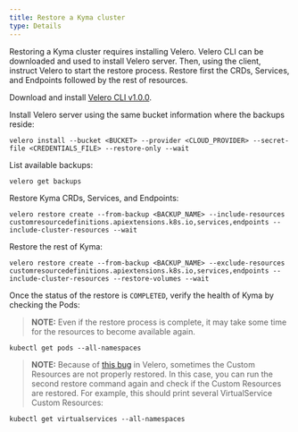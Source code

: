 ```yaml
---
title: Restore a Kyma cluster
type: Details
---
```


Restoring a Kyma cluster requires installing Velero. Velero CLI can be downloaded and used to install Velero server. Then, using the client, instruct Velero to start the restore process. Restore first the CRDs, Services, and Endpoints followed by the rest of resources.

Download and install [Velero CLI v1.0.0](https://github.com/heptio/velero/releases/tag/v1.0.0).

Install Velero server using the same bucket information where the backups reside:

```
velero install --bucket <BUCKET> --provider <CLOUD_PROVIDER> --secret-file <CREDENTIALS_FILE> --restore-only --wait
```

List available backups:

```
velero get backups
```

Restore Kyma CRDs, Services, and Endpoints:

```
velero restore create --from-backup <BACKUP_NAME> --include-resources customresourcedefinitions.apiextensions.k8s.io,services,endpoints --include-cluster-resources --wait
```

Restore the rest of Kyma:

```
velero restore create --from-backup <BACKUP_NAME> --exclude-resources customresourcedefinitions.apiextensions.k8s.io,services,endpoints --include-cluster-resources --restore-volumes --wait
```

Once the status of the restore is `COMPLETED`, verify the health of Kyma by checking the Pods:

> **NOTE:** Even if the restore process is complete, it may take some time for the resources to become available again.

```
kubectl get pods --all-namespaces
```

> **NOTE:** Because of [this bug](https://github.com/heptio/velero/issues/1633) in Velero, sometimes the Custom Resources are not properly restored. In this case, you can run the second restore command again and check if the Custom Resources are restored. For example, this should print several VirtualService Custom Resources:

```
kubectl get virtualservices --all-namespaces
```
